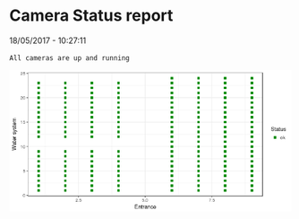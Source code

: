 Camera Status report
================
18/05/2017 - 10:27:11

    All cameras are up and running

![](camreport_files/figure-markdown_github/unnamed-chunk-2-1.png)
